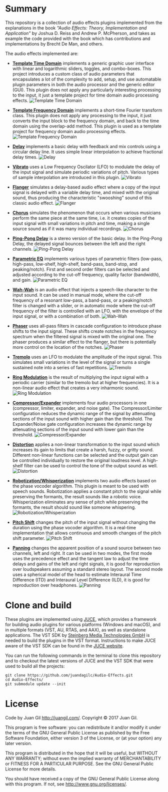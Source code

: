 # Summary
This repository is a collection of audio effects plugins implemented from the explanations in the book *"Audio Effects: Theory, Implementation and Application"* by Joshua D. Reiss and Andrew P. McPherson, and takes as example the code provided with the book which has contributions and implementations by Brecht De Man, and others.

The audio effects implemented are:

- [**Template Time Domain**](Template%20Time%20Domain) implements a generic graphic user interface with linear and logarithmic sliders, toggles, and combo-boxes. This project introduces a custom class of audio parameters that encapsulates a lot of the complexity to add, setup, and use automatable plugin parameters in both the audio processor and the generic editor (GUI). This plugin does not apply any particularly interesting processing to the input, it just a template project for time domain audio processing effects.
![Template Time Domain](Screenshots/Template%20Time%20Domain.png)

- [**Template Frequency Domain**](Template%20Frequency%20Domain) implements a short-time Fourier transform class. This plugin does not apply any processing to the input, it just converts the input block to the frequency domain, and back to the time domain using the overlap-add method. This plugin is used as a template project for frequency domain audio processing effects.
![Template Frequency Domain](Screenshots/Template%20Frequency%20Domain.png)

- [**Delay**](Delay) implements a basic delay with feedback and mix controls using a circular delay line. It uses simple linear interpolation to achieve fractional delay times.
![Delay](Screenshots/Delay.png)

- [**Vibrato**](Vibrato) uses a Low Frequency Oscilator (LFO) to modulate the delay of the input signal and simulate periodic variations of pitch. Various types of sample interpolation are introduced in this plugin.
![Vibrato](Screenshots/Vibrato.png)

- [**Flanger**](Flanger) simulates a delay-based audio effect where a copy of the input signal is delayed with a variable delay time, and mixed with the original sound, thus producing the characteristic "swooshing" sound of this classic audio effect.
![Flanger](Screenshots/Flanger.png)

- [**Chorus**](Chorus) simulates the phenomenon that occurs when various musicians perform the same piece at the same time, i.e. it creates copies of the input signal with small variations in pitch and time, making a single source sound as if it was many individual recordings.
![Chorus](Screenshots/Chorus.png)

- [**Ping-Pong Delay**](Ping-Pong%20Delay) is a stereo version of the basic delay. In the Ping-Pong Delay, the delayed signal bounces between the left and the right channels.
![Ping-Pong Delay](Screenshots/Ping-Pong%20Delay.png)

- [**Parametric EQ**](Parametric%20EQ) implements various types of parametric filters (low-pass, high-pass, low-shelf, high-shelf, band-pass, band-stop, and peaking/notch). First and second order filters can be selected and adjusted according to the cut-off frequency, quality factor (bandwidth), and gain.
![Parametric EQ](Screenshots/Parametric%20EQ.png)

- [**Wah-Wah**](Wah-Wah) is an audio effect that injects a speech-like character to the input sound. It can be used in manual mode, where the cut-off frequency of a resonant low-pass, a band-pass, or a peaking/notch filter is changed with a slider, or in automatic mode where the cut-off frequency of the filter is controlled with an LFO, with the envelope of the input signal, or with a combination of both.
![Wah-Wah](Screenshots/Wah-Wah.png)

- [**Phaser**](Phaser) uses all-pass filters in cascade configuration to introduce phase shifts to the input signal. These shifts create notches in the frequency spectrum when the filtered signal is mixed with the original one. The phaser produces a similar effect to the flanger, but there is potentially more control on the location of the notches.
![Phaser](Screenshots/Phaser.png)

- [**Tremolo**](Tremolo) uses an LFO to modulate the amplitude of the input signal. This simulates small variations in the level of the signal or turns a single sustained note into a series of fast repetitions.
![Tremolo](Screenshots/Tremolo.png)

- [**Ring Modulation**](Ring%20Modulation) is the result of multiplying the input signal with a periodic carrier (similar to the tremolo but at higher frequencies). It is a non-linear audio effect that creates a very inharmonic sound.
![Ring Modulation](Screenshots/Ring%20Modulation.png)

- [**Compressor/Expander**](Compressor-Expander) implements four audio processors in one (compressor, limiter, expander, and noise gate). The Compressor/Limiter configuration reduces the dynamic range of the signal by attenuating sections of the input sound with higher gain than the threshold. The Expander/Noise gate configuration increases the dynamic range by attenuating sections of the input sound with lower gain than the threshold.
![Compressor/Expander](Screenshots/Compressor-Expander.png)

- [**Distortion**](Distortion) applies a non-linear transformation to the input sound which increases its gain to limits that create a harsh, fuzzy, or gritty sound. Different non-linear functions can be selected and the output gain can be controlled individually to restore the original loudness level. A high-shelf filter can be used to control the tone of the output sound as well.
![Distortion](Screenshots/Distortion.png)

- [**Robotization/Whisperization**](Robotization-Whisperization) implements two audio effects based on the phase vocoder algorithm. This plugin is meant to be used with speech sounds. Robotization applies a constant pitch to the signal while preserving the formants, the result sounds like a robotic voice. Whisperization eliminates any sense of pitch while preserving the formants, the result should sound like someone whispering.
![Robotization/Whisperization](Screenshots/Robotization-Whisperization.png)

- [**Pitch Shift**](Pitch%20Shift) changes the pitch of the input signal without changing the duration using the phase vocoder algorithm. It is a real-time implementation that allows continuous and smooth changes of the pitch shift parameter.
![Pitch Shift](Screenshots/Pitch%20Shift.png)

- [**Panning**](Panning) changes the apparent position of a sound source between two channels, left and right. It can be used in two modes, the first mode uses the precedence effect and the tangent law to adjust the time delays and gains of the left and right signals, it is good for reproduction over loudspeakers assuming a standard stereo layout. The second mode uses a spherical model of the head to estimate Interaural Time Difference (ITD) and Interaural Level Difference (ILD), it is good for reproduction over headphones.
![Panning](Screenshots/Panning.png)

# Clone and build
These plugins are implemented using [JUCE](https://juce.com/), which provides a framework for building audio plugins for various platforms (Windows and macOS), and in multiple formats (VST, AU, RTAS, and AAX), as well as standalone applications. The VST SDK by [Steinberg Media Technologies GmbH](https://www.steinberg.net/en/company/developers.html) is needed to build the plugins in the VST format. Instructions to make JUCE aware of the VST SDK can be found in the [JUCE website](https://juce.com/doc/tutorial_create_projucer_basic_plugin#tutorial_create_projucer_basic_plugin_download/).

You can run the following commands in the terminal to clone this repository and to checkout the latest versions of JUCE and the VST SDK that were used to build all the projects:
```
git clone https://github.com/juandagilc/Audio-Effects.git
cd Audio-Effects/
git submodule update --init
```

# License
Code by Juan Gil <http://juangil.com/>.
Copyright &copy; 2017 Juan Gil.

This program is free software: you can redistribute it and/or modify
it under the terms of the GNU General Public License as published by
the Free Software Foundation, either version 3 of the License, or
(at your option) any later version.

This program is distributed in the hope that it will be useful,
but WITHOUT ANY WARRANTY; without even the implied warranty of
MERCHANTABILITY or FITNESS FOR A PARTICULAR PURPOSE.  See the
GNU General Public License for more details.

You should have received a copy of the GNU General Public License
along with this program.  If not, see <http://www.gnu.org/licenses/>.
